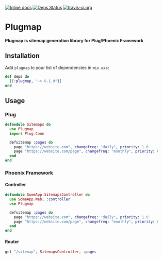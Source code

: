 [![Inline docs](http://inch-ci.org/github/nerdslabs/plugmap.svg)](http://inch-ci.org/github/nerdslabs/plugmap)
[![Deps Status](https://beta.hexfaktor.org/badge/all/github/nerdslabs/plugmap.svg)](https://beta.hexfaktor.org/github/nerdslabs/plugmap)
[![travis-ci.org](https://travis-ci.org/nerdslabs/plugmap.svg?branch=master)](https://travis-ci.org/nerdslabs/plugmap)

# Plugmap

**Plugmap is sitemap generation library for Plug/Phoenix Framework**

## Installation

Add `plugmap` to your list of dependencies in `mix.exs`:

```elixir
def deps do
  [{:plugmap, "~> 0.1.0"}]
end
```

## Usage

### Plug
```elixir
defmodule Sitemaps do
  use Plugmap
  import Plug.Conn

  defsitemap :pages do
    page "https://website.com", changefreq: "daily", priority: 1.0
    page "https://website.com/page", changefreq: "monthly", priority: 0.5
  end
end
```

### Phoenix Framework
#### Controller
```elixir
defmodule SomeApp.SitemapsController do
  use SomeApp.Web, :controller
  use Plugmap

  defsitemap :pages do
    page "https://website.com", changefreq: "daily", priority: 1.0
    page "https://website.com/page", changefreq: "monthly", priority: 0.5
  end
end
```
#### Router
```elixir
get "/sitemap", SitemapsController, :pages
```